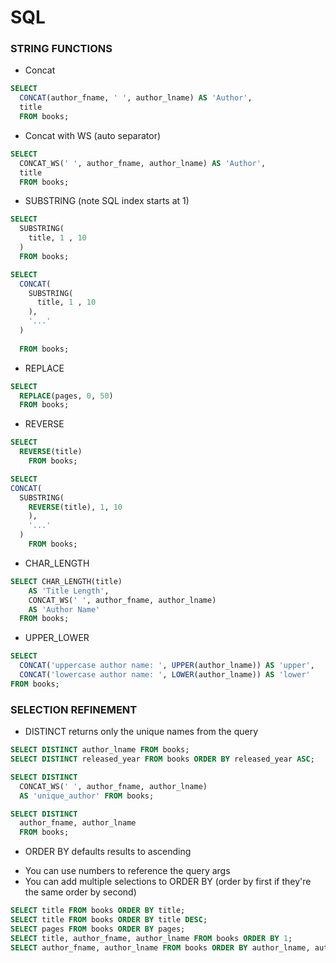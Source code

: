 # SQL
### STRING FUNCTIONS
- Concat
```SQL
SELECT 
  CONCAT(author_fname, ' ', author_lname) AS 'Author',
  title 
  FROM books;
```
- Concat with WS (auto separator)
```SQL
SELECT 
  CONCAT_WS(' ', author_fname, author_lname) AS 'Author',
  title
  FROM books;
```
- SUBSTRING (note SQL index starts at 1)
```SQL
SELECT 
  SUBSTRING(
    title, 1 , 10
  )
  FROM books;

SELECT 
  CONCAT(
    SUBSTRING(
      title, 1 , 10
    ),
    '...'
  )
 
  FROM books;
  ```
  - REPLACE
  ``` SQL
  SELECT 
    REPLACE(pages, 0, 50)
    FROM books;
  ```
  - REVERSE 
```SQL
SELECT 
  REVERSE(title) 
    FROM books;

SELECT 
CONCAT(
  SUBSTRING(
    REVERSE(title), 1, 10
    ),
    '...'
  )
    FROM books;
  ```

  - CHAR_LENGTH
```SQL
SELECT CHAR_LENGTH(title)
    AS 'Title Length',
    CONCAT_WS(' ', author_fname, author_lname)
    AS 'Author Name'
  FROM books;
```
- UPPER_LOWER
```SQL
SELECT 
  CONCAT('uppercase author name: ', UPPER(author_lname)) AS 'upper',
  CONCAT('lowercase author name: ', LOWER(author_lname)) AS 'lower'
FROM books;
```
### SELECTION REFINEMENT
- DISTINCT returns only the unique names from the query
```SQL
SELECT DISTINCT author_lname FROM books;
SELECT DISTINCT released_year FROM books ORDER BY released_year ASC;

SELECT DISTINCT 
  CONCAT_WS(' ', author_fname, author_lname) 
  AS 'unique_author' FROM books;

SELECT DISTINCT
  author_fname, author_lname 
  FROM books;
```

- ORDER BY defaults results to ascending
+ You can use numbers to reference the query args
+ You can add multiple selections to ORDER BY (order by first if they're the same order by second)
```SQL
SELECT title FROM books ORDER BY title;
SELECT title FROM books ORDER BY title DESC;
SELECT pages FROM books ORDER BY pages;
SELECT title, author_fname, author_lname FROM books ORDER BY 1;
SELECT author_fname, author_lname FROM books ORDER BY author_lname, author_fname;
```